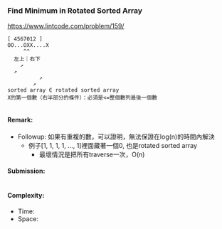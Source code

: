### Find Minimum in Rotated Sorted Array
https://www.lintcode.com/problem/159/
>

```
[ 4567012 ]
OO...OXX....X
     ^^
  左上｜右下
    ↗ 
  ↗      
          ↗
        ↗
sorted array ∈ rotated sorted array
X的第一個數（右半部分的條件）：必須是<=整個數列最後一個數
```
```python
```
#### Remark:
- Followup: 如果有重複的數，可以證明，無法保證在log(n)的時間內解決
  - 例子[1, 1, 1, 1, ..., 1]裡面藏著一個0, 也是rotated sorted array 
    - 最壞情況是把所有traverse一次，O(n) 
#### Submission:
```
```
#### Complexity:
- Time:
- Space:
